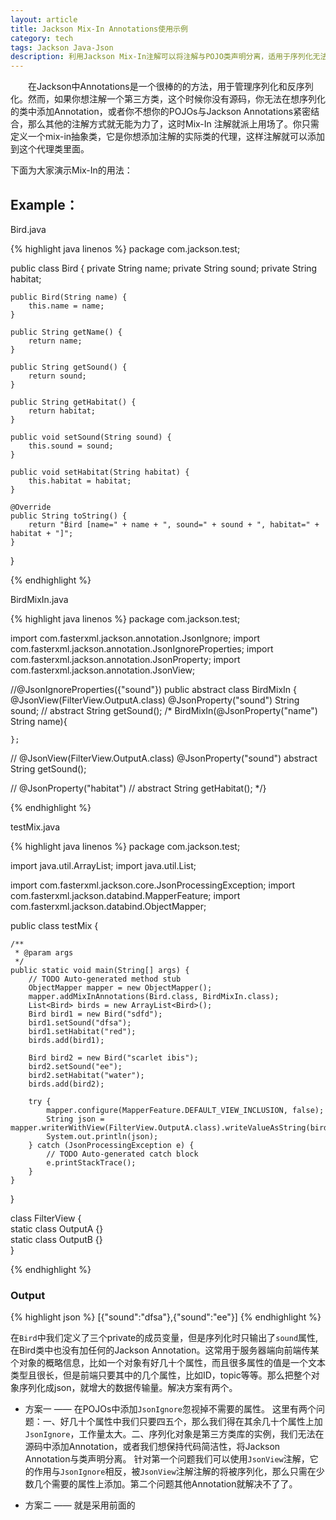 ```yaml
---
layout: article
title: Jackson Mix-In Annotations使用示例
category: tech
tags: Jackson Java-Json
description: 利用Jackson Mix-In注解可以将注解与POJO类声明分离，适用于序列化无法在源码中加Annotation的第三方类库对象。
---
```


　　在Jackson中Annotations是一个很棒的的方法，用于管理序列化和反序列化。然而，如果你想注解一个第三方类，这个时候你没有源码，你无法在想序列化的类中添加Annotation，或者你不想你的POJOs与Jackson Annotations紧密结合，那么其他的注解方式就无能为力了，这时Mix-In 注解就派上用场了。你只需定义一个mix-in抽象类，它是你想添加注解的实际类的代理，这样注解就可以添加到这个代理类里面。

下面为大家演示Mix-In的用法：

## Example：

Bird.java

{% highlight java linenos %}
package com.jackson.test;

public class Bird {
	private String name;
    private String sound;
    private String habitat;
 
    public Bird(String name) {
        this.name = name;
    }
 
    public String getName() {
        return name;
    }
 
    public String getSound() {
        return sound;
    }
 
    public String getHabitat() {
        return habitat;
    }
 
    public void setSound(String sound) {
        this.sound = sound;
    }
 
    public void setHabitat(String habitat) {
        this.habitat = habitat;
    }
 
    @Override
    public String toString() {
        return "Bird [name=" + name + ", sound=" + sound + ", habitat=" + habitat + "]";
    }
}

{% endhighlight  %}

BirdMixIn.java

{% highlight java linenos %}
package com.jackson.test;

import com.fasterxml.jackson.annotation.JsonIgnore;
import com.fasterxml.jackson.annotation.JsonIgnoreProperties;
import com.fasterxml.jackson.annotation.JsonProperty;
import com.fasterxml.jackson.annotation.JsonView;

//@JsonIgnoreProperties({"sound"})
public abstract class BirdMixIn {
	@JsonView(FilterView.OutputA.class)
	@JsonProperty("sound")
	 String sound;
//	abstract String getSound();
/*	BirdMixIn(@JsonProperty("name") String name){
		
	};
	
//	@JsonView(FilterView.OutputA.class)
	@JsonProperty("sound")
	abstract String getSound();
	
//	@JsonProperty("habitat")
//	abstract String getHabitat();
*/}

{% endhighlight  %}

testMix.java

{% highlight java linenos %}
package com.jackson.test;

import java.util.ArrayList;
import java.util.List;

import com.fasterxml.jackson.core.JsonProcessingException;
import com.fasterxml.jackson.databind.MapperFeature;
import com.fasterxml.jackson.databind.ObjectMapper;

public class testMix {

	/**
	 * @param args
	 */
	public static void main(String[] args) {
		// TODO Auto-generated method stub
		ObjectMapper mapper = new ObjectMapper();
		mapper.addMixInAnnotations(Bird.class, BirdMixIn.class);
		List<Bird> birds = new ArrayList<Bird>();
		Bird bird1 = new Bird("sdfd");
		bird1.setSound("dfsa");
		bird1.setHabitat("red");
		birds.add(bird1);
		
		Bird bird2 = new Bird("scarlet ibis");
		bird2.setSound("ee");
		bird2.setHabitat("water");
		birds.add(bird2);
		
		try {
		    mapper.configure(MapperFeature.DEFAULT_VIEW_INCLUSION, false);
		    String json =	mapper.writerWithView(FilterView.OutputA.class).writeValueAsString(birds);
		    System.out.println(json);
		} catch (JsonProcessingException e) {
			// TODO Auto-generated catch block
			e.printStackTrace();
		}
	}

}

class FilterView {  
    static class OutputA {}  
    static class OutputB {}  
} 

{% endhighlight  %}

### Output

{% highlight json %}
[{"sound":"dfsa"},{"sound":"ee"}]
{% endhighlight  %}

在`Bird`中我们定义了三个private的成员变量，但是序列化时只输出了`sound`属性,在Bird类中也没有加任何的Jackson Annotation。这常用于服务器端向前端传某个对象的概略信息，比如一个对象有好几十个属性，而且很多属性的值是一个文本类型且很长，但是前端只要其中的几个属性，比如ID，topic等等。那么把整个对象序列化成json，就增大的数据传输量。解决方案有两个。

- 方案一 —— 在POJOs中添加`JsonIgnore`忽视掉不需要的属性。
这里有两个问题：一、好几十个属性中我们只要四五个，那么我们得在其余几十个属性上加`JsonIgnore`，工作量太大。二、序列化对象是第三方类库的实例，我们无法在源码中添加Annotation，或者我们想保持代码简洁性，将Jackson Annotation与类声明分离。
针对第一个问题我们可以使用`JsonView`注解，它的作用与`JsonIgnore`相反，被`JsonView`注解注解的将被序列化，那么只需在少数几个需要的属性上添加。第二个问题其他Annotation就解决不了了。

- 方案二 —— 就是采用前面的 
